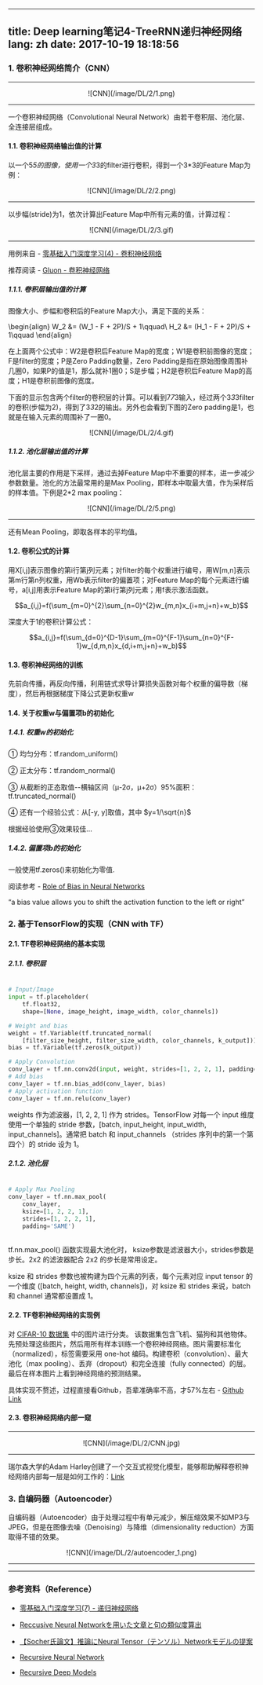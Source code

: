 
---
title: Deep learning笔记4-TreeRNN递归神经网络
lang: zh
date: 2017-10-19 18:18:56
---

### 1. 卷积神经网络简介（CNN）
-------------------------------------

<center>![CNN](/image/DL/2/1.png)</center> 

-------------------------------------

一个卷积神经网络（Convolutional Neural Network）由若干卷积层、池化层、全连接层组成。

#### 1.1. 卷积神经网络输出值的计算

以一个5*5的图像，使用一个3*3的filter进行卷积，得到一个3*3的Feature Map为例：

<center>![CNN](/image/DL/2/2.png)</center>

-------------------------------------

以步幅(stride)为1，依次计算出Feature Map中所有元素的值，计算过程：

<center>![CNN](/image/DL/2/3.gif)</center>  

-------------------------------------

用例来自 - [零基础入门深度学习(4) - 卷积神经网络](https://www.zybuluo.com/hanbingtao/note/485480 "Title")   

推荐阅读 - [Gluon - 卷积神经网络](https://zh.gluon.ai/cnn-scratch.html "Title") 

##### 1.1.1. 卷积层输出值的计算

图像大小、步幅和卷积后的Feature Map大小，满足下面的关系：

\begin{align}
W_2 &= (W_1 - F + 2P)/S + 1\qquad\\
H_2 &= (H_1 - F + 2P)/S + 1\qquad
\end{align}

在上面两个公式中：W2是卷积后Feature Map的宽度；W1是卷积前图像的宽度；F是filter的宽度；P是Zero Padding数量，Zero Padding是指在原始图像周围补几圈0，如果P的值是1，那么就补1圈0；S是步幅；H2是卷积后Feature Map的高度；H1是卷积前图像的宽度。

下面的显示包含两个filter的卷积层的计算。可以看到7*7*3输入，经过两个3*3*3filter的卷积(步幅为2)，得到了3*3*2的输出。另外也会看到下图的Zero padding是1，也就是在输入元素的周围补了一圈0。

<center>![CNN](/image/DL/2/4.gif)</center>  

##### 1.1.2. 池化层输出值的计算

池化层主要的作用是下采样，通过去掉Feature Map中不重要的样本，进一步减少参数数量。池化的方法最常用的是Max Pooling，即样本中取最大值，作为采样后的样本值。下例是2*2 max pooling：

<center>![CNN](/image/DL/2/5.png)</center>  

-------------------------------------

还有Mean Pooling，即取各样本的平均值。

#### 1.2. 卷积公式的计算

用X[i,j]表示图像的第i行第j列元素；对filter的每个权重进行编号，用W[m,n]表示第m行第n列权重，用Wb表示filter的偏置项；对Feature Map的每个元素进行编号，a[i,j]用表示Feature Map的第i行第j列元素；用f表示激活函数。

$$a_{i,j}=f(\sum_{m=0}^{2}\sum_{n=0}^{2}w_{m,n}x_{i+m,j+n}+w_b)$$

深度大于1的卷积计算公式：  

$$a_{i,j}=f(\sum_{d=0}^{D-1}\sum_{m=0}^{F-1}\sum_{n=0}^{F-1}w_{d,m,n}x_{d,i+m,j+n}+w_b)$$

#### 1.3. 卷积神经网络的训练

先前向传播，再反向传播，利用链式求导计算损失函数对每个权重的偏导数（梯度），然后再根据梯度下降公式更新权重w

#### 1.4. 关于权重w与偏置项b的初始化

##### 1.4.1. 权重w的初始化

① 均匀分布：tf.random_uniform()

② 正太分布：tf.random_normal()

③ 从截断的正态取值--横轴区间（μ-2σ，μ+2σ）95%面积：tf.truncated_normal()

④ 还有一个经验公式：从[-y, y]取值，其中 $y=1/\sqrt{n}$

根据经验使用③效果较佳…

##### 1.4.2. 偏置项b的初始化

一般使用tf.zeros()来初始化为零值. 

阅读参考 - [Role of Bias in Neural Networks](https://stackoverflow.com/questions/2480650/role-of-bias-in-neural-networks "Title")

“a bias value allows you to shift the activation function to the left or right”

### 2. 基于TensorFlow的实现（CNN with TF）

#### 2.1. TF卷积神经网络的基本实现

##### 2.1.1. 卷积层

```python

# Input/Image
input = tf.placeholder(
    tf.float32,
    shape=[None, image_height, image_width, color_channels])

# Weight and bias
weight = tf.Variable(tf.truncated_normal(
    [filter_size_height, filter_size_width, color_channels, k_output]))
bias = tf.Variable(tf.zeros(k_output))

# Apply Convolution
conv_layer = tf.nn.conv2d(input, weight, strides=[1, 2, 2, 1], padding='SAME')
# Add bias
conv_layer = tf.nn.bias_add(conv_layer, bias)
# Apply activation function
conv_layer = tf.nn.relu(conv_layer)

```

weights 作为滤波器，[1, 2, 2, 1] 作为 strides。TensorFlow 对每一个 input 维度使用一个单独的 stride 参数，[batch, input_height, input_width, input_channels]。通常把 batch 和 input_channels （strides 序列中的第一个第四个）的 stride 设为 1。

##### 2.1.2. 池化层

```python

# Apply Max Pooling
conv_layer = tf.nn.max_pool(
    conv_layer,
    ksize=[1, 2, 2, 1],
    strides=[1, 2, 2, 1],
    padding='SAME')
    
```

tf.nn.max_pool() 函数实现最大池化时， ksize参数是滤波器大小，strides参数是步长。2x2 的滤波器配合 2x2 的步长是常用设定。

ksize 和 strides 参数也被构建为四个元素的列表，每个元素对应 input tensor 的一个维度 ([batch, height, width, channels])，对 ksize 和 strides 来说，batch 和 channel 通常都设置成 1。

#### 2.2. TF卷积神经网络的实现例

对 [CIFAR-10 数据集](https://www.cs.toronto.edu/~kriz/cifar.html "Title") 中的图片进行分类。
该数据集包含飞机、猫狗和其他物体。先预处理这些图片，然后用所有样本训练一个卷积神经网络。图片需要标准化（normalized），标签需要采用 one-hot 编码。构建卷积（convolution）、最大池化（max pooling）、丢弃（dropout）和完全连接（fully connected）的层。最后在样本图片上看到神经网络的预测结果。

具体实现不赘述，过程直接看Github，吾辈准确率不高，才57%左右 - [Github Link](https://github.com/HJTSO/image-classification/blob/master/dlnd_image_classification.ipynb "Title")   

#### 2.3. 卷积神经网络内部一窥
-------------------------------------
<center>![CNN](/image/DL/2/CNN.jpg)</center> 

-------------------------------------
瑞尔森大学的Adam Harley创建了一个交互式视觉化模型，能够帮助解释卷积神经网络内部每一层是如何工作的：[Link](http://scs.ryerson.ca/~aharley/vis/conv/ "Title")   

### 3. 自编码器（Autoencoder）

自编码器（Autoencoder）由于处理过程中有单元减少，解压缩效果不如MP3与JPEG，但是在图像去噪（Denoising）与降维（dimensionality reduction）方面取得不错的效果。

<center>![CNN](/image/DL/2/autoencoder_1.png)</center> 

-------------------------------------


-------------------------------------

### 参考资料（Reference）

- [零基础入门深度学习(7) - 递归神经网络](https://zybuluo.com/hanbingtao/note/626300 "Title") 

- [Reccusive Neural Networkを用いた文章と句の類似度算出](https://qiita.com/hiroto0227/items/ea1c723903a3e20a32e2 "Title") 

- [【Socher氏論文】推論にNeural Tensor（テンソル）Networkモデルの提案](https://qiita.com/HirofumiYashima/items/8ced35dcb437ed6aab6c "Title") 

- [Recursive Neural Network](http://www.iro.umontreal.ca/~bengioy/talks/gss2012-YB6-NLP-recursive.pdf"Title") 

- [Recursive Deep Models](https://nlp.stanford.edu/~socherr/EMNLP2013_RNTN.pdf "Title") 
